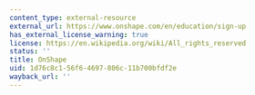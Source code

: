 ```yaml
---
content_type: external-resource
external_url: https://www.onshape.com/en/education/sign-up
has_external_license_warning: true
license: https://en.wikipedia.org/wiki/All_rights_reserved
status: ''
title: OnShape
uid: 1d76c8c1-56f6-4697-806c-11b700bfdf2e
wayback_url: ''
---
```

